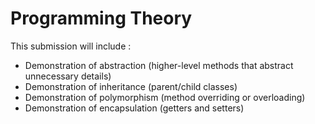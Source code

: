 # Programming Theory

This submission will include :

- Demonstration of abstraction (higher-level methods that abstract unnecessary details)
- Demonstration of inheritance (parent/child classes)
- Demonstration of polymorphism (method overriding or overloading)
- Demonstration of encapsulation (getters and setters)
